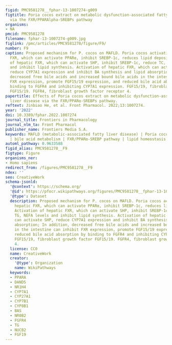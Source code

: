 ```yaml
---
figid: PMC9581278__fphar-13-1007274-g009
figtitle: Poria cocos extract on metabolic dysfunction-associated fatty liver disease
  via the FXR/PPARAlpha-SREBPs pathway
organisms:
- NA
pmcid: PMC9581278
filename: fphar-13-1007274-g009.jpg
figlink: /pmc/articles/PMC9581278/figure/F9/
number: F9
caption: Proposed mechanism for P. cocos on MAFLD. Poria cocos activation of hepatic
  FXR, which can activate PPARα, inhibit SREBP-1c, reduces lipid deposits. Activation
  of hepatic FXR, which can activate SHP, inhibit SREBP-1c, reduce TC, TG, NEFA levels
  and inhibit lipid synthesis. Activation of hepatic FXR, which can activate SHP,
  reduce CYP7A1 expression and inhibit BA synthesis and lipid absorption; In addition,
  decreased free bile acids and increased bound bile acids in the intestine can inhibit
  FXR expression, promote FGF15/19 expression, and reduced bile acid absorption by
  binding to FGFR4 and inhibiting CYP7A1 expression. FGF15/19, fibroblast growth factor
  FGF15/19. FGFR4, fibroblast growth factor receptor 4.
papertitle: Effects of Poria cocos extract on metabolic dysfunction-associated fatty
  liver disease via the FXR/PPARα-SREBPs pathway.
reftext: Jinbiao He, et al. Front Pharmacol. 2022;13:1007274.
year: '2022'
doi: 10.3389/fphar.2022.1007274
journal_title: Frontiers in Pharmacology
journal_nlm_ta: Front Pharmacol
publisher_name: Frontiers Media S.A.
keywords: MAFLD (metabolic-associated fatty liver disease) | Poria cocos (Schw.) Wolf.
  | bile acid metabolism | FXR/PPARα-SREBP pathway | lipid homeostasis | UPLC Q-TOF/MS
automl_pathway: 0.9633588
figid_alias: PMC9581278__F9
figtype: Figure
organisms_ner:
- Homo sapiens
redirect_from: /figures/PMC9581278__F9
ndex: ''
seo: CreativeWork
schema-jsonld:
  '@context': https://schema.org/
  '@id': https://pfocr.wikipathways.org/figures/PMC9581278__fphar-13-1007274-g009.html
  '@type': Dataset
  description: Proposed mechanism for P. cocos on MAFLD. Poria cocos activation of
    hepatic FXR, which can activate PPARα, inhibit SREBP-1c, reduces lipid deposits.
    Activation of hepatic FXR, which can activate SHP, inhibit SREBP-1c, reduce TC,
    TG, NEFA levels and inhibit lipid synthesis. Activation of hepatic FXR, which
    can activate SHP, reduce CYP7A1 expression and inhibit BA synthesis and lipid
    absorption; In addition, decreased free bile acids and increased bound bile acids
    in the intestine can inhibit FXR expression, promote FGF15/19 expression, and
    reduced bile acid absorption by binding to FGFR4 and inhibiting CYP7A1 expression.
    FGF15/19, fibroblast growth factor FGF15/19. FGFR4, fibroblast growth factor receptor
    4.
  license: CC0
  name: CreativeWork
  creator:
    '@type': Organization
    name: WikiPathways
  keywords:
  - PPARA
  - DAND5
  - NR1H4
  - CYP7A1
  - CYP27A1
  - CYP7B1
  - CYP8B1
  - BAS
  - NR0B2
  - FGFR4
  - TG
  - NUCB2
  - FGF19
---
```

